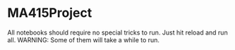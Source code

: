 # MA415Project

All notebooks should require no special tricks to run. Just hit reload and run all. WARNING: Some of them will take a while to run.
